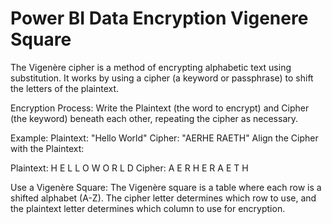 # Power BI Data Encryption Vigenere Square


The Vigenère cipher is a method of encrypting alphabetic text using substitution. It works by using a cipher (a keyword or passphrase) to shift the letters of the plaintext.

Encryption Process:
Write the Plaintext (the word to encrypt) and Cipher (the keyword) beneath each other, repeating the cipher as necessary.

Example:
Plaintext: "Hello World"
Cipher: "AERHE RAETH"
Align the Cipher with the Plaintext:



Plaintext: H  E  L  L  O     W  O  R  L  D
Cipher:    A  E  R  H  E     R  A  E  T  H


Use a Vigenère Square: The Vigenère square is a table where each row is a shifted alphabet (A-Z). The cipher letter determines which row to use, and the plaintext letter determines which column to use for encryption.


